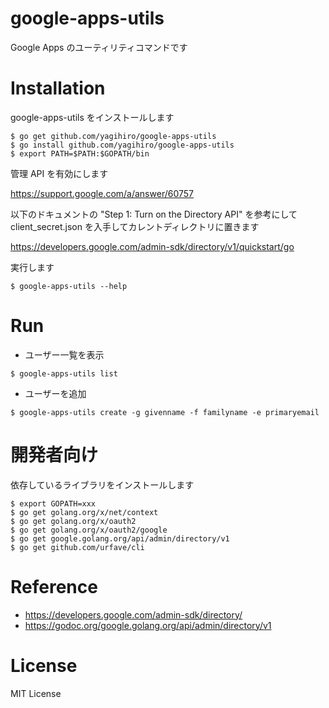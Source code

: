 # google-apps-utils

Google Apps のユーティリティコマンドです

# Installation

google-apps-utils をインストールします

```
$ go get github.com/yagihiro/google-apps-utils
$ go install github.com/yagihiro/google-apps-utils
$ export PATH=$PATH:$GOPATH/bin
```

管理 API を有効にします

https://support.google.com/a/answer/60757

以下のドキュメントの "Step 1: Turn on the Directory API" を参考にして client_secret.json を入手してカレントディレクトリに置きます

https://developers.google.com/admin-sdk/directory/v1/quickstart/go

実行します
```
$ google-apps-utils --help
```


# Run

* ユーザー一覧を表示

```
$ google-apps-utils list
```

* ユーザーを追加

```
$ google-apps-utils create -g givenname -f familyname -e primaryemail
```

# 開発者向け

依存しているライブラリをインストールします

```
$ export GOPATH=xxx
$ go get golang.org/x/net/context
$ go get golang.org/x/oauth2
$ go get golang.org/x/oauth2/google
$ go get google.golang.org/api/admin/directory/v1
$ go get github.com/urfave/cli
```

# Reference

* https://developers.google.com/admin-sdk/directory/
* https://godoc.org/google.golang.org/api/admin/directory/v1

# License

MIT License
